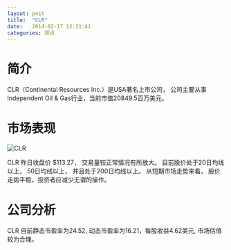 ```yaml
---
layout: post
title:  "CLR"
date:   2014-02-17 12:21:41
categories: 观点
---
```


# 简介
CLR（Continental Resources Inc.）是USA著名上市公司，
公司主要从事Independent Oil & Gas行业，当前市值20849.5百万美元。

# 市场表现

![CLR](http://finviz.com/chart.ashx?t=CLR&ty=c&ta=1&p=d&s=l)

CLR 昨日收盘价 $113.27，
交易量较正常情况有所放大。
目前股价处于20日均线以上，
50日均线以上，
并且处于200日均线以上。
从短期市场走势来看，
股价走势平稳，投资者应减少无谓的操作。

# 公司分析
CLR 目前静态市盈率为24.52, 动态市盈率为16.21，每股收益4.62美元,
市场估值较为合理。
